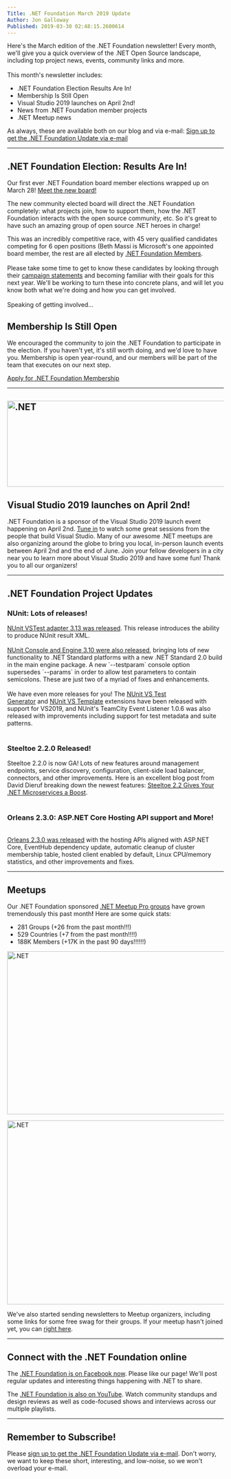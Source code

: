 ```yaml
---
Title: .NET Foundation March 2019 Update
Author: Jon Galloway
Published: 2019-03-30 02:48:15.2600614
---
```

<p>Here's the March edition of the .NET Foundation newsletter! Every month, we'll give you a quick overview of the .NET Open Source landscape, including top project news, events, community links and more.<br />
<br />
This month's newsletter includes:</p>

<ul>
<li>.NET Foundation Election Results Are In!</li>
<li>Membership Is Still Open</li>
<li>Visual Studio 2019 launches on April 2nd!</li>
<li>News from .NET Foundation member projects</li>
<li>.NET Meetup news</li>
</ul>

<p>As always, these are available both on our blog and via e-mail: <a href="https://eepurl.com/dhL_qb">Sign up to get the .NET Foundation Update via e-mail</a></p>

<hr />
<h2>.NET Foundation Election: Results Are In!</h2>

<p>Our first ever .NET Foundation board member elections wrapped up on March 28! <a href="/blog/2019/03/28/net-foundation-board-of-directors-election-results" target="_blank">Meet the new board!</a></p>

<p>The new community elected board will direct the .NET Foundation completely: what projects join, how to support them, how the .NET Foundation interacts with the open source community, etc. So it's great to have such an amazing group of open source .NET heroes in charge!</p>

<p>This was an incredibly competitive race, with 45 very qualified candidates competing for 6 open positions (Beth Massi is Microsoft's one appointed board member, the rest are all elected by&nbsp;<a href="/member/become-a-member">.NET Foundation Members</a>.<br />
<br />
Please take some time to get to know these candidates by looking through their <a href="/about/election/results" target="_blank">campaign statements</a> and becoming familiar with their&nbsp;goals for this next year. We'll be working to turn these into concrete plans, and will let you know both what we're doing and how you can get involved.<br />
<br />
Speaking of getting involved...</p>

<h2>Membership Is Still Open</h2>

<p>We encouraged the community to join the .NET Foundation to participate in the election. If you haven't yet, it's still worth doing, and we'd love to have you. Membership is open year-round, and our members will be part of the team that executes on our next step.</p>

<p class="mx-auto"><a class="site-button site-button--pink" href="/member/become-a-member">Apply for .NET Foundation Membership</a></p>

<hr />
<h2><img alt=".NET" src="assets/posts/e0448b2e-2fcc-4539-beb8-55a16f07d9ba.jpg" style="width: 1000px; height: 200px;" /></h2>

<h2>Visual Studio 2019 launches on April 2nd!</h2>

<p>.NET Foundation is a sponsor of the Visual Studio 2019 launch event happening on April 2nd. <a href="https://launch.visualstudio.com/">Tune in</a> to watch some great sessions from the people that build Visual Studio. Many of our awesome .NET meetups are also organizing around the globe to bring you local, in-person launch events between April 2nd and the end of June. Join your fellow developers in a city near you to learn more about Visual Studio 2019 and have some fun! Thank you to all our organizers!</p>

<hr />
<h2>.NET Foundation Project Updates</h2>

<h3>NUnit: Lots of releases!</h3>

<p><a href="https://nunit.org/2019/02/20/NUnit3TestAdapter-3.13.html">NUnit VSTest adapter 3.13 was released</a>. This release introduces the ability to produce NUnit result XML.<br />
<br />
<a href="https://nunit.org/news/update/nunit/2019/03/24/nunit-console-3.10.html">NUnit Console and Engine 3.10 were also released</a>, bringing lots of new functionality to .NET Standard platforms with a new .NET Standard 2.0 build in the main engine package. A new `--testparam` console option supersedes `--params` in order to allow test parameters to contain semicolons. These are just two of a myriad of fixes and enhancements.<br />
<br />
We have even more releases for you! The&nbsp;<a href="https://marketplace.visualstudio.com/items?itemName=NUnitDevelopers.TestGeneratorNUnitextension">NUnit VS Test Generator</a>&nbsp;and&nbsp;<a href="https://marketplace.visualstudio.com/items?itemName=NUnitDevelopers.NUnitTemplatesforVisualStudio">NUnit VS Template</a> extensions&nbsp;have been released with support for VS2019, and NUnit's TeamCity Event Listener 1.0.6 was also released with improvements including support for test metadata and suite patterns.<br />
&nbsp;</p>

<h3>Steeltoe 2.2.0 Released!</h3>

<p>Steeltoe 2.2.0 is now GA! Lots of new features around management endpoints, service discovery, configuration, client-side load balancer, connectors, and other improvements. Here is an excellent blog post from David Dieruf&nbsp;breaking down the newest features:&nbsp;<a href="https://content.pivotal.io/blog/steeltoe-2-2-gives-your-net-microservices-a-boost">Steeltoe 2.2 Gives Your .NET Microservices a Boost</a>.<br />
&nbsp;</p>

<h3>Orleans 2.3.0: ASP.NET Core Hosting API support and More!</h3>

<p><br />
<a href="https://github.com/dotnet/orleans/releases/tag/v2.3.0">Orleans 2.3.0 was released</a>&nbsp;with the hosting APIs aligned with ASP.NET Core, EventHub dependency update, automatic cleanup of cluster membership table, hosted client enabled by default, Linux CPU/memory statistics, and other improvements and fixes.</p>

<hr />
<h2>Meetups</h2>

<p>Our .NET Foundation sponsored <a href="https://www.meetup.com/pro/dotnet" target="_blank">.NET Meetup Pro groups</a> have grown tremendously this past month<strong>!</strong> Here are some quick stats:</p>

<ul>
<li>281 Groups (+26 from the past month!!!)</li>
<li>529 Countries (+7 from the past month!!!!)</li>
<li>188K Members (+17K in the past 90 days!!!!!!)</li>
</ul>

<p><a href="https://www.meetup.com/pro/dotnet" target="_blank"><img alt=".NET" data-file-id="3214993" height="379" src="assets/posts/8fd1e465-9efa-4fc0-8c0f-60b7f5373ba3.jpg" width="819" /></a></p>

<p><img alt=".NET" src="assets/posts/1c771e40-ae82-42f5-b260-c85f6736f3b1.png" style="width: 1200px; height: 428px;" /></p>

<p>We've also started sending newsletters to Meetup organizers, including some links for some free swag for their groups. If your meetup hasn't joined yet, you can <a href="https://aka.ms/add-dotnet-meetup">right here</a>.</p>

<hr />
<h2>Connect with the .NET Foundation online</h2>

<p>The <a href="https://www.facebook.com/dotnetfoundation/">.NET Foundation is on Facebook now</a>. Please like our page! We'll post regular updates and interesting things happening with .NET to share.</p>

<p>The <a href="https://www.youtube.com/NETFoundation">.NET Foundation is also on YouTube</a>. Watch community standups and design reviews as well as code-focused shows and interviews across our multiple playlists.</p>

<hr />
<h2>Remember to Subscribe!</h2>

<p>Please <a href="https://eepurl.com/dhL_qb">sign up to get the .NET Foundation Update via e-mail</a>. Don't worry, we want to keep these short, interesting, and low-noise, so we won't overload your e-mail.</p>
